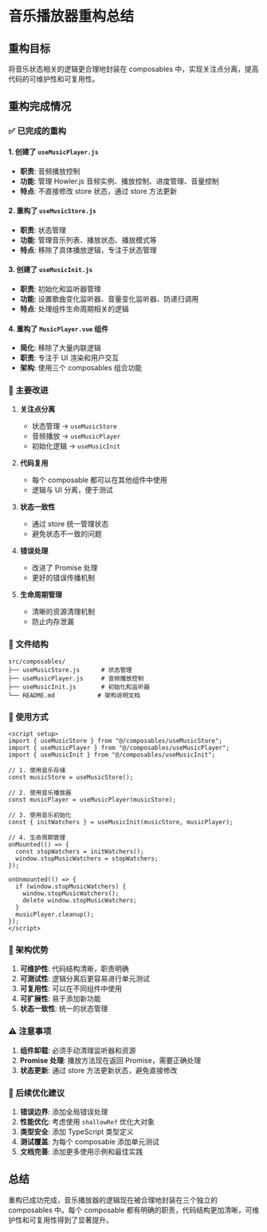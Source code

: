 # 音乐播放器重构总结

## 重构目标

将音乐状态相关的逻辑更合理地封装在 composables 中，实现关注点分离，提高代码的可维护性和可复用性。

## 重构完成情况

### ✅ 已完成的重构

#### 1. 创建了 `useMusicPlayer.js`
- **职责**: 音频播放控制
- **功能**: 管理 Howler.js 音频实例、播放控制、进度管理、音量控制
- **特点**: 不直接修改 store 状态，通过 store 方法更新

#### 2. 重构了 `useMusicStore.js`
- **职责**: 状态管理
- **功能**: 管理音乐列表、播放状态、播放模式等
- **特点**: 移除了具体播放逻辑，专注于状态管理

#### 3. 创建了 `useMusicInit.js`
- **职责**: 初始化和监听器管理
- **功能**: 设置歌曲变化监听器、音量变化监听器、防递归调用
- **特点**: 处理组件生命周期相关的逻辑

#### 4. 重构了 `MusicPlayer.vue` 组件
- **简化**: 移除了大量内联逻辑
- **职责**: 专注于 UI 渲染和用户交互
- **架构**: 使用三个 composables 组合功能

### 🔧 主要改进

1. **关注点分离**
   - 状态管理 → `useMusicStore`
   - 音频播放 → `useMusicPlayer`
   - 初始化逻辑 → `useMusicInit`

2. **代码复用**
   - 每个 composable 都可以在其他组件中使用
   - 逻辑与 UI 分离，便于测试

3. **状态一致性**
   - 通过 store 统一管理状态
   - 避免状态不一致的问题

4. **错误处理**
   - 改进了 Promise 处理
   - 更好的错误传播机制

5. **生命周期管理**
   - 清晰的资源清理机制
   - 防止内存泄漏

### 📁 文件结构

```
src/composables/
├── useMusicStore.js      # 状态管理
├── useMusicPlayer.js     # 音频播放控制
├── useMusicInit.js       # 初始化和监听器
└── README.md            # 架构说明文档
```

### 🚀 使用方式

```vue
<script setup>
import { useMusicStore } from "@/composables/useMusicStore";
import { useMusicPlayer } from "@/composables/useMusicPlayer";
import { useMusicInit } from "@/composables/useMusicInit";

// 1. 使用音乐存储
const musicStore = useMusicStore();

// 2. 使用音乐播放器
const musicPlayer = useMusicPlayer(musicStore);

// 3. 使用音乐初始化
const { initWatchers } = useMusicInit(musicStore, musicPlayer);

// 4. 生命周期管理
onMounted(() => {
  const stopWatchers = initWatchers();
  window.stopMusicWatchers = stopWatchers;
});

onUnmounted(() => {
  if (window.stopMusicWatchers) {
    window.stopMusicWatchers();
    delete window.stopMusicWatchers;
  }
  musicPlayer.cleanup();
});
</script>
```

### 🎯 架构优势

1. **可维护性**: 代码结构清晰，职责明确
2. **可测试性**: 逻辑分离后更容易进行单元测试
3. **可复用性**: 可以在不同组件中使用
4. **可扩展性**: 易于添加新功能
5. **状态一致性**: 统一的状态管理

### ⚠️ 注意事项

1. **组件卸载**: 必须手动清理监听器和资源
2. **Promise 处理**: 播放方法现在返回 Promise，需要正确处理
3. **状态更新**: 通过 store 方法更新状态，避免直接修改

### 🔮 后续优化建议

1. **错误边界**: 添加全局错误处理
2. **性能优化**: 考虑使用 `shallowRef` 优化大对象
3. **类型安全**: 添加 TypeScript 类型定义
4. **测试覆盖**: 为每个 composable 添加单元测试
5. **文档完善**: 添加更多使用示例和最佳实践

## 总结

重构已成功完成，音乐播放器的逻辑现在被合理地封装在三个独立的 composables 中。每个 composable 都有明确的职责，代码结构更加清晰，可维护性和可复用性得到了显著提升。 
